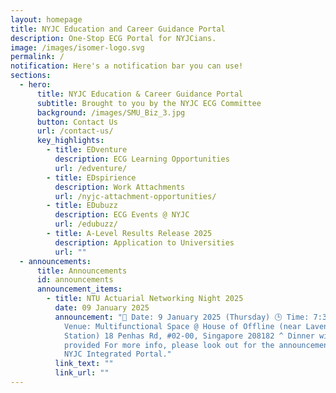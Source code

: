 ```yaml
---
layout: homepage
title: NYJC Education and Career Guidance Portal
description: One-Stop ECG Portal for NYJCians.
image: /images/isomer-logo.svg
permalink: /
notification: Here's a notification bar you can use!
sections:
  - hero:
      title: NYJC Education & Career Guidance Portal
      subtitle: Brought to you by the NYJC ECG Committee
      background: /images/SMU_Biz_3.jpg
      button: Contact Us
      url: /contact-us/
      key_highlights:
        - title: EDventure
          description: ECG Learning Opportunities
          url: /edventure/
        - title: EDspirience
          description: Work Attachments
          url: /nyjc-attachment-opportunities/
        - title: EDubuzz
          description: ECG Events @ NYJC
          url: /edubuzz/
        - title: A-Level Results Release 2025
          description: Application to Universities
          url: ""
  - announcements:
      title: Announcements
      id: announcements
      announcement_items:
        - title: NTU Actuarial Networking Night 2025
          date: 09 January 2025
          announcement: "📅 Date: 9 January 2025 (Thursday) 🕒 Time: 7:30 PM – 10:00 PM 📍
            Venue: Multifunctional Space @ House of Offline (near Lavender MRT
            Station) 18 Penhas Rd, #02-00, Singapore 208182 ^ Dinner will be
            provided For more info, please look out for the announcement in the
            NYJC Integrated Portal."
          link_text: ""
          link_url: ""
---
```


